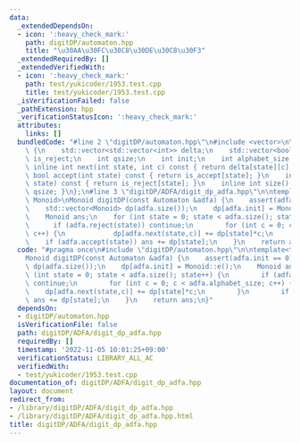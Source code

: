 ```yaml
---
data:
  _extendedDependsOn:
  - icon: ':heavy_check_mark:'
    path: digitDP/automaton.hpp
    title: "\u30AA\u30FC\u30C8\u30DE\u30C8\u30F3"
  _extendedRequiredBy: []
  _extendedVerifiedWith:
  - icon: ':heavy_check_mark:'
    path: test/yukicoder/1953.test.cpp
    title: test/yukicoder/1953.test.cpp
  _isVerificationFailed: false
  _pathExtension: hpp
  _verificationStatusIcon: ':heavy_check_mark:'
  attributes:
    links: []
  bundledCode: "#line 2 \"digitDP/automaton.hpp\"\n#include <vector>\n\nstruct Automaton\
    \ {\n    std::vector<std::vector<int>> delta;\n    std::vector<bool> is_accept,\
    \ is_reject;\n    int qsize;\n    int init;\n    int alphabet_size = 10;\n   \
    \ inline int next(int state, int c) const { return delta[state][c]; }\n    inline\
    \ bool accept(int state) const { return is_accept[state]; }\n    inline bool reject(int\
    \ state) const { return is_reject[state]; }\n    inline int size() const {return\
    \ qsize; }\n};\n#line 3 \"digitDP/ADFA/digit_dp_adfa.hpp\"\n\ntemplate<typename\
    \ Monoid>\nMonoid digitDP(const Automaton &adfa) {\n    assert(adfa.init == 0);\n\
    \    std::vector<Monoid> dp(adfa.size());\n    dp[adfa.init] = Monoid::e();\n\
    \    Monoid ans;\n    for (int state = 0; state < adfa.size(); state++) {\n  \
    \      if (adfa.reject(state)) continue;\n        for (int c = 0; c < adfa.alphabet_size;\
    \ c++) {\n            dp[adfa.next(state,c)] += dp[state]*c;\n        }\n    \
    \    if (adfa.accept(state)) ans += dp[state];\n    }\n    return ans;\n}\n"
  code: "#pragma once\n#include \"digitDP/automaton.hpp\"\n\ntemplate<typename Monoid>\n\
    Monoid digitDP(const Automaton &adfa) {\n    assert(adfa.init == 0);\n    std::vector<Monoid>\
    \ dp(adfa.size());\n    dp[adfa.init] = Monoid::e();\n    Monoid ans;\n    for\
    \ (int state = 0; state < adfa.size(); state++) {\n        if (adfa.reject(state))\
    \ continue;\n        for (int c = 0; c < adfa.alphabet_size; c++) {\n        \
    \    dp[adfa.next(state,c)] += dp[state]*c;\n        }\n        if (adfa.accept(state))\
    \ ans += dp[state];\n    }\n    return ans;\n}"
  dependsOn:
  - digitDP/automaton.hpp
  isVerificationFile: false
  path: digitDP/ADFA/digit_dp_adfa.hpp
  requiredBy: []
  timestamp: '2022-11-05 10:01:25+09:00'
  verificationStatus: LIBRARY_ALL_AC
  verifiedWith:
  - test/yukicoder/1953.test.cpp
documentation_of: digitDP/ADFA/digit_dp_adfa.hpp
layout: document
redirect_from:
- /library/digitDP/ADFA/digit_dp_adfa.hpp
- /library/digitDP/ADFA/digit_dp_adfa.hpp.html
title: digitDP/ADFA/digit_dp_adfa.hpp
---
```

